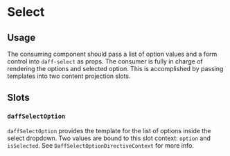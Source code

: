# Select

## Usage
The consuming component should pass a list of option values and a form control into `daff-select` as props. The consumer is fully in charge of rendering the options and selected option. This is accomplished by passing templates into two content projection slots.

## Slots
### `daffSelectOption`
`daffSelectOption` provides the template for the list of options inside the select dropdown. Two values are bound to this slot context: `option` and `isSelected`. See `DaffSelectOptionDirectiveContext` for more info.
